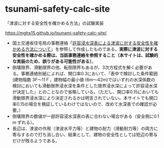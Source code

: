 # tsunami-safety-calc-site
「津波に対する安全性を確かめる方法」の試験実装

https://mghs15.github.io/tsunami-safety-calc-site/

* 国土交通省住宅局の事務連絡「[許容浸水深表による津波に対する安全性を確かめる方法について](https://www.mlit.go.jp/sogoseisaku/point/content/001397830.pdf)」を参照して作成したものである。**実際に津波に対する安全性を確かめる際は、当該事務連絡を参照すること（本サイトは、試験的な実装のため、誤りがある可能性がある）**。
* 倒壊限界、滑動限界の他、転倒限界もあるが、3次方程式を解く必要がある。事務連絡別紙によれば、開口率0.3において、『表中で検討した条件範囲(建物階数 3F～11Ｆ，建物幅の最小値 (6m～42m)ではいずれの水深係数の検討においても滑動限界浸水深を条件とした限界浸水深によって許容浸水深が決定した』とのことなので省略している。（ただし、開口率0.15においても滑動限界浸水深により決定されるかは明言されていない。本サイトでも開口率0.15の場合を検証しているわけではないので、改めて水深表での確認が必要。）
* 倒壊限界の数値が一部許容浸水深表の表に合わない場合がある（安全側に0.1 m ずれる）。
* 長辺は、津波の作用（津波水平力等）と建物の耐力（滑動耐力等）の両方に寄与するので打ち消し合い、結果として、建物の安全性としては短辺の寄与だけが残るようである。

